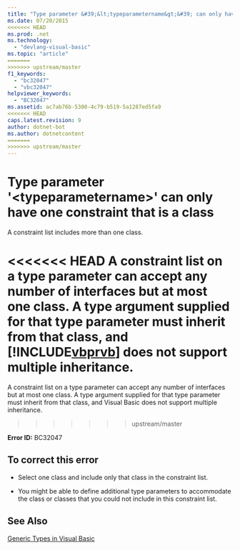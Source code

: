 ```yaml
---
title: "Type parameter &#39;&lt;typeparametername&gt;&#39; can only have one constraint that is a class"
ms.date: 07/20/2015
<<<<<<< HEAD
ms.prod: .net
ms.technology: 
  - "devlang-visual-basic"
ms.topic: "article"
=======
>>>>>>> upstream/master
f1_keywords: 
  - "bc32047"
  - "vbc32047"
helpviewer_keywords: 
  - "BC32047"
ms.assetid: ac7ab76b-5300-4c79-b519-5a1287ed5fa9
<<<<<<< HEAD
caps.latest.revision: 9
author: dotnet-bot
ms.author: dotnetcontent
=======
>>>>>>> upstream/master
---
```

# Type parameter &#39;&lt;typeparametername&gt;&#39; can only have one constraint that is a class
A constraint list includes more than one class.  
  
<<<<<<< HEAD
 A constraint list on a type parameter can accept any number of interfaces but at most one class. A type argument supplied for that type parameter must inherit from that class, and [!INCLUDE[vbprvb](~/includes/vbprvb-md.md)] does not support multiple inheritance.  
=======
 A constraint list on a type parameter can accept any number of interfaces but at most one class. A type argument supplied for that type parameter must inherit from that class, and Visual Basic does not support multiple inheritance.  
>>>>>>> upstream/master
  
 **Error ID:** BC32047  
  
## To correct this error  
  
-   Select one class and include only that class in the constraint list.  
  
-   You might be able to define additional type parameters to accommodate the class or classes that you could not include in this constraint list.  
  
## See Also  
 [Generic Types in Visual Basic](../../visual-basic/programming-guide/language-features/data-types/generic-types.md)
